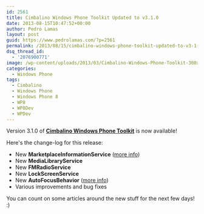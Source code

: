 ```yaml
---
id: 2561
title: Cimbalino Windows Phone Toolkit Updated to v3.1.0
date: 2013-08-15T10:47:52+00:00
author: Pedro Lamas
layout: post
guid: https://www.pedrolamas.com/?p=2561
permalink: /2013/08/15/cimbalino-windows-phone-toolkit-updated-to-v3-1-0/
dsq_thread_id:
  - '2076900771'
image: /wp-content/uploads/2013/03/Cimbalino-Windows-Phone-Toolkit-300x270.png
categories:
  - Windows Phone
tags:
  - Cimbalino
  - Windows Phone
  - Windows Phone 8
  - WP8
  - WP8Dev
  - WPDev
---
```


Version 3.1.0 of [**Cimbalino Windows Phone Toolkit**](http://cimbalino.org) is now available!

Here's the change-log for this release:

- New **MarketplaceInformationService** ([more info](https://www.pedrolamas.com/2013/07/24/checking-for-updates-from-inside-a-windows-phone-app/))
- New **MediaLibraryService**
- New **FMRadioService**
- New **LockScreenService**
- New **AutoFocusBehavior** ([more info](https://www.pedrolamas.com/2013/08/19/cimbalino-windows-phone-toolkit-autofocusbehavior/))
- Various improvements and bug fixes

You can count on some articles around the new stuff for the next few days! :)

